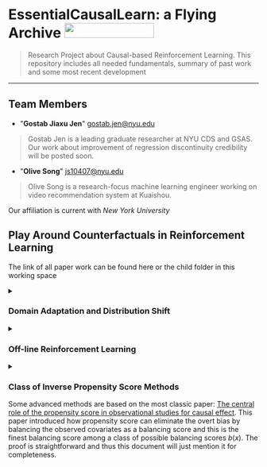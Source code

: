 # EssentialCausalLearn: a Flying Archive <img src="https://m.media-amazon.com/images/I/51azARmUZyL._AC_SX679_.jpg" width="180" height="30">

> Research Project about Causal-based Reinforcement Learning. This repository includes all needed fundamentals, summary of past work and some most recent development
<hr>

## <a name="team-members"></a>Team Members

* "**Gostab Jiaxu Jen**" <gostab.jen@nyu.edu>
> Gostab Jen is a leading graduate researcher at NYU CDS and GSAS. Our work about improvement of regression discontinuity credibility will be posted soon.
* "**Olive Song**" <js10407@nyu.edu>
> Olive Song is a research-focus machine learning engineer working on video recommendation system at Kuaishou.

Our affiliation is current with *New York University*

## Play Around Counterfactuals in Reinforcement Learning

The link of all paper work can be found here or the child folder in this working space

<details> 

<summary> 

### Domain Adaptation and Distribution Shift 

</summary>

#### **A**. *Domain Adaptation Formulation of Causal Representation Learning*

|   Author    | Paper         |      Year     |
|-------------| ------------- | ------------- |
|Uri Shalit. etl|Learning Representations for Counterfactual Inference|[2016](https://arxiv.org/pdf/1605.03661.pdf)|


#### **B**. *Follow-up articles and research on Domain Adaptation*

|   Author    | Paper         |      Year     |
|-------------| ------------- | ------------- |
|Kun Zhang, etl| Low-Dimensional Density Ratio Estimation|[2019](http://proceedings.mlr.press/v89/stojanov19a/stojanov19a.pdf) |
|  |Domain Adaptation as a Problem of Inference on Graphical Models  |[2020](https://arxiv.org/pdf/2002.03278.pdf)|
||Domain Adaptation with Invariant Representation Learning: What Transformations to Learn?|[2021](https://proceedings.neurips.cc/paper/2021/file/cfc5d9422f0c8f8ad796711102dbe32b-Paper.pdf)
|Yuta,Saito|Causal Embedding for Recommendation|[2018](https://arxiv.org/pdf/1706.07639)|
||Domain Adversarial Matrix Factorization|[2022](https://usaito.github.io/files/IJCAI2022_DAMF.pdf)|
|| Estimating individual treatment effect: generalization bounds and algorithms|[2016](https://arxiv.org/pdf/1606.03976.pdf)|


#### **C**. *Theory that forms domain-adaptation: distribution ratio estimate*

Note: *although most papers regarding domain adaptation introduce fundamentals of covariates shift, I still recommend readers to check a few of the most renown articles that contribute a lot of work to domain adaptation.Based my understanding, **distribution ratio fitting method** is most understandable.*

*Please use the following as your reference to understand the mathematical notations and proof*

|   Author    | Paper         |      Year     |
|-------------| ------------- | ------------- |
|              | Density-ratio matching under the Bregman divergence  | [2012](https://www.ism.ac.jp/editsec/aism/pdf/10463_2011_Article_343.pdf) |
|             |Kernel Moment Matching|[2009](https://is.mpg.de/fileadmin/user_upload/files/publications/shift-book-for-LeEtAl-webversion_5376[0].pdf)|
|             |Probabiltiy Density Matching| [2008](https://link.springer.com/article/10.1007/s10463-008-0197-x#citeas),[2009](https://www.jstage.jst.go.jp/article/ipsjtcva/1/0/1_0_183/_pdf/-char/ja), [2010](https://www.jstage.jst.go.jp/article/ipsjtcva/1/0/1_0_183/_pdf/-char/ja),[2012 Book](https://yosinski.com/mlss12/media/slides/MLSS-2012-Sugiyama-Density-Ratio-Estimation-in-Machine-Learning.pdf) |
|             |Density Ratio-fitting|[2009](https://www.jmlr.org/papers/volume10/kanamori09a/kanamori09a.pdf?ref=https://githubhelp.com)|
|             |Probablistic Classification Matching| [1998](https://academic.oup.com/biomet/article-abstract/85/3/619/229087?redirectedFrom=PDF),[2004](https://projecteuclid.org/journals/bernoulli/volume-10/issue-4/Semiparametric-density-estimation-under-a-two-sample-density-ratio-model/10.3150/bj/1093265631.full)|

<details>
<summary>

#### **C.Appendix**. *Some supporting documents that help you understand error bound/feature map*

</summary>

Note: *To make this document more reader-friendly, albeit some proof provided in one or more articles has been explicitely introduced, many math-intense technical terms, however, prelude most beginers from getting a full intake of those methods. I would say that a central interest and necessity is to justify estimators we used have statistical guarantee in convergence rate, bounded error and measures. For this very reason, I also listed some materials that I hope is useful.*

-A great survey course pertaining to probablistic graphic models introduces some important knowledge about marginal polytope and RHKS.[(Link here)](http://www.cs.cmu.edu/~epxing/Class/10708-16/slide/lecture14-VITheory.pdf)

</details>

</details>

<details>
<summary> 

### Off-line Reinforcement Learning 

</summary>


Note: *Off-line reinforcement learning in recommendation systems is deemed a very broad topic for which its theories and applications might be varying among a number of fields: off-line policy evaluation, counterfactual learnig, counterfactual causal effect estimating and language models. We just follow the trajectory of three representitives in bandit, off-policy evaluation and recommendation systems.*

Minmin is a current senior researcher working on contextual bandit recom-sys at Google Brain. 

#### Researcher 1 [Minmin Chen(click for Google Scholar Profile)](https://mchen24.github.io/)

Minmin is a current senior researcher working on contextual bandit recom-sys at Google Brain.

|   Author    | Paper         |      Year     |
|-------------| ------------- | ------------- |
||Actor Critic Methods for Off-line Policy Evaluation|[2022](https://dl.acm.org/doi/pdf/10.1145/3523227.3546758)|
||Top K Off-line Evaluaitons|[2021](https://arxiv.org/pdf/1812.02353.pdf)|

#### Researcher 2 [Yuta Saito(Click for Google Page)](https://scholar.google.com/citations?user=pw4hwS8AAAAJ&hl=en) and [Thorsten Joachims](https://scholar.google.com/citations?hl=en&user=5tk1PV8AAAAJ&view_op=list_works&sortby=pubdate)

Note: *Professor Joachims and his brilliant student are remarkable representatives who conducting research on theory and advancement of off-line reinforcement learning and counterfactual-based recommendation systems. The mission of their papers is to lead, give and explore the current direction of off-line reinforcement learning and recommendation systems. It is easy to tell that some research articles have rigorous mathematical proof and use more space to justify the statistical guarantee. Therefore, their articles are slightly academic(perhaps theoretical). Some heading research labs then followed-up their original ideas by implementing the renovated algorithms and applying them to real-world complications that could verify whether those methods can work or not. So I strongly recommend you to read these papers with accompanion of some testing articles.*
|   Author    | Paper         |      Year     |
|-------------| ------------- | ------------- |
||Off-Policy Evaluation for Large Action Spaces via Embeddings|[2022](https://arxiv.org/pdf/2202.06317.pdf)|
|| Open Bandit Database and Pipeline: Reproducible Off-line Policy Evaluation  |[2022](https://arxiv.org/abs/2008.07146)|
||Counterfactual Learning and Evaluation for Recommender Systems: Foundations, Implementations, and Recent Advances|[2021](https://par.nsf.gov/servlets/purl/10309941)|
|| Unbiased Recommendation Learning From MCNR |[2020](https://arxiv.org/pdf/1909.03601.pdf)  |
||Asymmetric Tri-training for Debiasing Missing-Not-At-Random Explicit Feedback|[2020](https://arxiv.org/pdf/1910.01444.pdf)|
||Self-Normalized Estimator in Counterfactual Learning|[2015](https://www.cs.cornell.edu/people/tj/publications/swaminathan_joachims_15d.pdf)|

</details>

<details>

<summary> 


### Class of Inverse Propensity Score Methods

Some advanced methods are based on the most classic paper:  [The central role of the propensity score in observational studies for causal effect](https://watermark.silverchair.com/70-1-41.pdf?token=AQECAHi208BE49Ooan9kkhW_Ercy7Dm3ZL_9Cf3qfKAc485ysgAAAsQwggLABgkqhkiG9w0BBwagggKxMIICrQIBADCCAqYGCSqGSIb3DQEHATAeBglghkgBZQMEAS4wEQQMMdOqYPzH71eGJJl1AgEQgIICd_WRXQV_hVYdvvmD0RT6VfCyvv_kaoJLHfGrDiKrZ7Lrs1Uz65HKE28kGmjZqDK0ES2jLv5JWujme83nlV2ckjxBGxjCxLzuo0zTOkApaMfKG3HyYjBt1tlG850EwWebTV6Bff5aKWZfqfHIGaHZNppjYfNrTfg-HgtwOZr2fQLwY_4EeA8LwoqU9rUakYY9cIvzr8a1JMWVAWSMyY-NqyjpQ5whBKrHNZ3w0S1YxYQHdWohTDALndD_q0bnW_tVZzg8stROmItW4foyxce_YDKffqPSuqEqDC8QgKGkwyxBDZvQ7i515D6YxQktAi2putxVaZ5AbY99jItIRaOwdIqa9MT2jc3CNC1o0V7f1oI3eQoAW7l-sL-wSE6UXZFKkx5f0vtcbJrS_L2o_KYS__eLjiPjivAFHpNR5kxOstga6LcggZgw-igbTFAXPiD75BKTxnJpuJUeoTtNOkdOOWD7oojtHDqIk8-IytsDTFTV7YSkK8WIODXPAr4i_qJcsSjXtICjTwFAFpIa3z5-nTszWdq5kTsmVv8GF_iuQAdAxbvWaFGOKg0FE2x-Ia7R-QKAtptI1P_X4VKnZb-roh33ap1A2LEHcWYaUhxjh0pneFoy4Ap55y7k7hknbgwfoNJPUWgUjxlrOQBHTGkfVPg4RBMrZ2s9J0iQuEfMhe18uZTjNRzuisXxiHxMvu6vrwzYWGxRJFmuvZA5N_O00u_tBflHNu2gHJ-ImUSEpQwsIFolPjwNqpND2y7LsP1VhEMVWnUNMxs6OZKFrYFPgf98kaGKOPLHtJIKJAYuCEcaGaaTDrm8bD3R0N9FuxThVKp-lYik9Is). This paper introduced how propensity score can eliminate the overt bias by balancing the observed covariates as a balancing score and this is the finest balancing score among a class of possible balancing scores $b(x)$. The proof is straightforward and thus this document will just mention it for completeness.

</summary>


- *Batch Learning in Off-line Policy Evaluation*

- *Self-normalized Estimator for Counterfactual Learning*(Propensity Overfitting)

- *Double-Robust Method in Counterfactual Learning*

- *Clipped Inverse Propensity Score*(Upper Bound $M$ method)


|   Author    | Paper         |      Year     |
|-------------| ------------- | ------------- |

</details>
